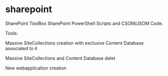 # sharepoint
SharePoint ToolBox
SharePoint PowerShell Scripts and CSOM/JSOM Code.

Tools:

Massive SiteCollections creation with exclusive Content Database associated to it

Massive SiteCollections and Content Database delet

New webapplication creation
